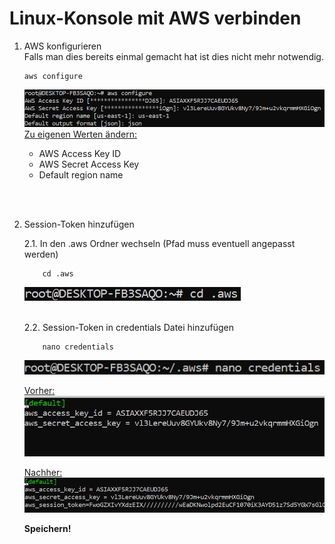 # Linux-Konsole mit AWS verbinden

1. AWS konfigurieren<br>
    Falls man dies bereits einmal gemacht hat ist dies nicht mehr notwendig.
    
       aws configure

    ![aws configure](../AWS%20Bilder/AWS-Configure.png)
    <ins>Zu eigenen Werten ändern:</ins><br>
    - AWS Access Key ID
    - AWS Secret Access Key
    - Default region name
<br>
<br>

2. Session-Token hinzufügen<br>

    2.1. In den .aws Ordner wechseln (Pfad muss eventuell angepasst werden)<br>
    
           cd .aws
    ![to aws folder](../AWS%20Bilder/To-AWS-Folder.png)
    <br><br>


    2.2. Session-Token in credentials Datei hinzufügen<br>

           nano credentials

    ![open credentials](../AWS%20Bilder/AWS-Open-Credentials.png)

    <ins>Vorher:</ins><br>
    ![AWS credentials before](../AWS%20Bilder/AWS-Credentials-Before.png)

    <ins>Nachher:</ins><br>
    ![AWS credentials after](../AWS%20Bilder/AWS-Credentials-After.png)

    **Speichern!**





